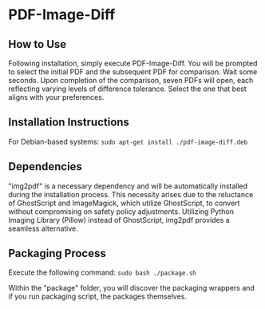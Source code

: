 # PDF-Image-Diff

## How to Use

Following installation, simply execute PDF-Image-Diff. You will be prompted to select the initial PDF and the subsequent PDF for comparison. Wait some seconds. Upon completion of the comparison, seven PDFs will open, each reflecting varying levels of difference tolerance. Select the one that best aligns with your preferences.

## Installation Instructions

For Debian-based systems:
`sudo apt-get install ./pdf-image-diff.deb`

## Dependencies

"img2pdf" is a necessary dependency and will be automatically installed during the installation process. This necessity arises due to the reluctance of GhostScript and ImageMagick, which utilize GhostScript, to convert without compromising on safety policy adjustments. Utilizing Python Imaging Library (Pillow) instead of GhostScript, img2pdf provides a seamless alternative.

## Packaging Process

Execute the following command:
`sudo bash ./package.sh`

Within the "package" folder, you will discover the packaging wrappers and if you run packaging script, the packages themselves.
